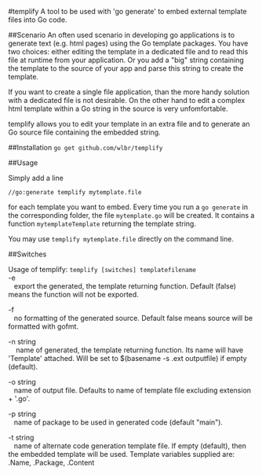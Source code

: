#templify
A tool to be used with 'go generate' to embed external template files into Go code.

##Scenario
An often used scenario in developing go applications is to generate text (e.g. html pages) 
using the Go template packages. You have two choices: either editing the template in a
dedicated file and to read this file at runtime from your application. Or you add a 
"big" string containing the template to the source of your app and parse this string to 
create the template.

If you want to create a single file application, than the more handy solution with a 
dedicated file is not desirable. On the other hand to edit a complex html template within 
a Go string in the source is very unfomfortable. 

templify allows you to edit your template in an extra file and to generate an Go source
file containing the embedded string.

##Installation
   `go get github.com/wlbr/templify`

##Usage

Simply add a line 

   `//go:generate templify mytemplate.file`

for each template you want to embed. Every time you run a `go generate` in the 
corresponding folder, the file `mytemplate.go` will be created. It contains a 
function `mytemplateTemplate` returning the template string.

You may use `templify mytemplate.file` directly on the command line.

##Switches

Usage of templify: `templify [switches] templatefilename`<br>
   -e	<br>
      &nbsp;&nbsp;&nbsp;export the generated, the template returning function. Default (false) means the function will not be exported.
  
   -f <br>
    	&nbsp;&nbsp;&nbsp;no formatting of the generated source. Default false means source will be formatted with gofmt.
  
   -n string<br>
      &nbsp;&nbsp;&nbsp;
    	name of generated, the template returning function. Its name will have 'Template' attached. Will be set to $(basename -s .ext outputfile) if empty (default).
      
   -o string<br>
    	&nbsp;&nbsp;&nbsp;name of output file. Defaults to name of template file excluding extension + '.go'.
  
   -p string<br>
    	&nbsp;&nbsp;&nbsp;name of package to be used in generated code (default "main").
    	
   -t string<br>
    	&nbsp;&nbsp;&nbsp;name of alternate code generation template file. If empty (default), then the embedded template will be used. Template variables supplied are: .Name, .Package, .Content
    	
